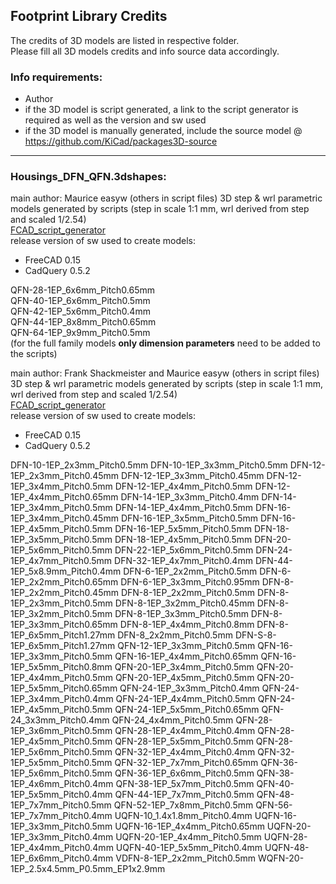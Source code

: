 ﻿## Footprint Library Credits

The credits of 3D models are listed in respective folder.  
Please fill all 3D models credits and info source data accordingly.  

### Info requirements:
- Author
- if the 3D model is script generated, a link to the script generator is required as well as the version and sw used
- if the 3D model is manually generated, include the source model @ https://github.com/KiCad/packages3D-source

<hr>  

### Housings_DFN_QFN.3dshapes:  
main author: Maurice easyw (others in script files) 
3D step & wrl parametric models generated by scripts (step in scale 1:1 mm, wrl derived from step and scaled 1/2.54)  
[FCAD_script_generator](https://github.com/easyw/kicad-3d-models-in-freecad/tree/master/cadquery/FCAD_script_generator)  
release version of sw used to create models:  
- FreeCAD 0.15  
- CadQuery 0.5.2  

QFN-28-1EP_6x6mm_Pitch0.65mm  
QFN-40-1EP_6x6mm_Pitch0.5mm  
QFN-42-1EP_5x6mm_Pitch0.4mm  
QFN-44-1EP_8x8mm_Pitch0.65mm  
QFN-64-1EP_9x9mm_Pitch0.5mm  
(for the full family models **only dimension parameters** need to be added to the scripts)  

main author: Frank Shackmeister and Maurice easyw (others in script files) 
3D step & wrl parametric models generated by scripts (step in scale 1:1 mm, wrl derived from step and scaled 1/2.54)  
[FCAD_script_generator](https://github.com/easyw/kicad-3d-models-in-freecad/tree/master/cadquery/FCAD_script_generator)  
release version of sw used to create models:  
- FreeCAD 0.15  
- CadQuery 0.5.2  

DFN-10-1EP_2x3mm_Pitch0.5mm 
DFN-10-1EP_3x3mm_Pitch0.5mm 
DFN-12-1EP_2x3mm_Pitch0.45mm 
DFN-12-1EP_3x3mm_Pitch0.45mm 
DFN-12-1EP_3x4mm_Pitch0.5mm 
DFN-12-1EP_4x4mm_Pitch0.5mm 
DFN-12-1EP_4x4mm_Pitch0.65mm 
DFN-14-1EP_3x3mm_Pitch0.4mm
DFN-14-1EP_3x4mm_Pitch0.5mm 
DFN-14-1EP_4x4mm_Pitch0.5mm 
DFN-16-1EP_3x4mm_Pitch0.45mm 
DFN-16-1EP_3x5mm_Pitch0.5mm 
DFN-16-1EP_4x5mm_Pitch0.5mm 
DFN-16-1EP_5x5mm_Pitch0.5mm 
DFN-18-1EP_3x5mm_Pitch0.5mm 
DFN-18-1EP_4x5mm_Pitch0.5mm 
DFN-20-1EP_5x6mm_Pitch0.5mm 
DFN-22-1EP_5x6mm_Pitch0.5mm 
DFN-24-1EP_4x7mm_Pitch0.5mm 
DFN-32-1EP_4x7mm_Pitch0.4mm 
DFN-44-1EP_5x8.9mm_Pitch0.4mm 
DFN-6-1EP_2x2mm_Pitch0.5mm 
DFN-6-1EP_2x2mm_Pitch0.65mm 
DFN-6-1EP_3x3mm_Pitch0.95mm 
DFN-8-1EP_2x2mm_Pitch0.45mm 
DFN-8-1EP_2x2mm_Pitch0.5mm 
DFN-8-1EP_2x3mm_Pitch0.5mm 
DFN-8-1EP_3x2mm_Pitch0.45mm 
DFN-8-1EP_3x2mm_Pitch0.5mm 
DFN-8-1EP_3x3mm_Pitch0.5mm 
DFN-8-1EP_3x3mm_Pitch0.65mm 
DFN-8-1EP_4x4mm_Pitch0.8mm 
DFN-8-1EP_6x5mm_Pitch1.27mm 
DFN-8_2x2mm_Pitch0.5mm 
DFN-S-8-1EP_6x5mm_Pitch1.27mm 
QFN-12-1EP_3x3mm_Pitch0.5mm 
QFN-16-1EP_3x3mm_Pitch0.5mm 
QFN-16-1EP_4x4mm_Pitch0.65mm 
QFN-16-1EP_5x5mm_Pitch0.8mm 
QFN-20-1EP_3x4mm_Pitch0.5mm 
QFN-20-1EP_4x4mm_Pitch0.5mm 
QFN-20-1EP_4x5mm_Pitch0.5mm 
QFN-20-1EP_5x5mm_Pitch0.65mm 
QFN-24-1EP_3x3mm_Pitch0.4mm 
QFN-24-1EP_3x4mm_Pitch0.4mm 
QFN-24-1EP_4x4mm_Pitch0.5mm 
QFN-24-1EP_4x5mm_Pitch0.5mm 
QFN-24-1EP_5x5mm_Pitch0.65mm 
QFN-24_3x3mm_Pitch0.4mm 
QFN-24_4x4mm_Pitch0.5mm 
QFN-28-1EP_3x6mm_Pitch0.5mm 
QFN-28-1EP_4x4mm_Pitch0.4mm 
QFN-28-1EP_4x5mm_Pitch0.5mm 
QFN-28-1EP_5x5mm_Pitch0.5mm 
QFN-28-1EP_5x6mm_Pitch0.5mm 
QFN-32-1EP_4x4mm_Pitch0.4mm 
QFN-32-1EP_5x5mm_Pitch0.5mm 
QFN-32-1EP_7x7mm_Pitch0.65mm 
QFN-36-1EP_5x6mm_Pitch0.5mm 
QFN-36-1EP_6x6mm_Pitch0.5mm 
QFN-38-1EP_4x6mm_Pitch0.4mm 
QFN-38-1EP_5x7mm_Pitch0.5mm 
QFN-40-1EP_5x5mm_Pitch0.4mm 
QFN-44-1EP_7x7mm_Pitch0.5mm 
QFN-48-1EP_7x7mm_Pitch0.5mm 
QFN-52-1EP_7x8mm_Pitch0.5mm 
QFN-56-1EP_7x7mm_Pitch0.4mm 
UQFN-10_1.4x1.8mm_Pitch0.4mm 
UQFN-16-1EP_3x3mm_Pitch0.5mm 
UQFN-16-1EP_4x4mm_Pitch0.65mm 
UQFN-20-1EP_3x3mm_Pitch0.4mm 
UQFN-20-1EP_4x4mm_Pitch0.5mm 
UQFN-28-1EP_4x4mm_Pitch0.4mm 
UQFN-40-1EP_5x5mm_Pitch0.4mm 
UQFN-48-1EP_6x6mm_Pitch0.4mm 
VDFN-8-1EP_2x2mm_Pitch0.5mm 
WQFN-20-1EP_2.5x4.5mm_P0.5mm_EP1x2.9mm